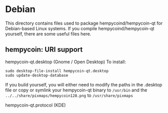 
Debian
====================
This directory contains files used to package hempycoind/hempycoin-qt
for Debian-based Linux systems. If you compile hempycoind/hempycoin-qt yourself, there are some useful files here.

## hempycoin: URI support ##


hempycoin-qt.desktop  (Gnome / Open Desktop)
To install:

	sudo desktop-file-install hempycoin-qt.desktop
	sudo update-desktop-database

If you build yourself, you will either need to modify the paths in
the .desktop file or copy or symlink your hempycoin-qt binary to `/usr/bin`
and the `../../share/pixmaps/hempycoin128.png` to `/usr/share/pixmaps`

hempycoin-qt.protocol (KDE)

